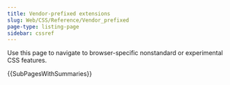 ```yaml
---
title: Vendor-prefixed extensions
slug: Web/CSS/Reference/Vendor_prefixed
page-type: listing-page
sidebar: cssref
---
```


Use this page to navigate to browser-specific nonstandard or experimental CSS features.

{{SubPagesWithSummaries}}
